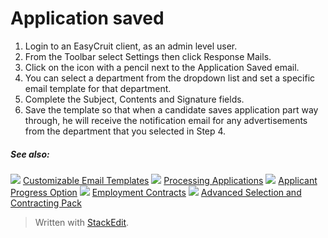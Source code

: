 # Application saved

1.  Login to an EasyCruit client, as an admin level user.
2.  From the  Toolbar  select  Settings  then click  Response Mails.
3.  Click on the icon with a pencil next to the  Application Saved  email.
4.  You can select a department from the dropdown list and set a specific email template for that department.
5.  Complete the  Subject,  Contents  and  Signature  fields.
6.  Save the template so that when a candidate saves application part way through, he will receive the notification email for any advertisements from the department that you selected in Step 4.

##### See also:

![](../Resources/Images/icon-document-link.png) [Customizable Email Templates](customizable_email_templates.htm)
![](../Resources/Images/icon-document-link.png) [Processing Applications](processing_applications.htm)
![](../Resources/Images/icon-document-link.png) [Applicant Progress Option](applicant_progress_options.htm)
![](../Resources/Images/icon-document-link.png) [Employment Contracts](employment_contacts.htm)
![](../Resources/Images/icon-document-link.png) [Advanced Selection and Contracting Pack](advanced_selection_and_contraction_pack.htm)


> Written with [StackEdit](https://stackedit.io/).
<!--stackedit_data:
eyJoaXN0b3J5IjpbNzg5NDA0OTA2XX0=
-->